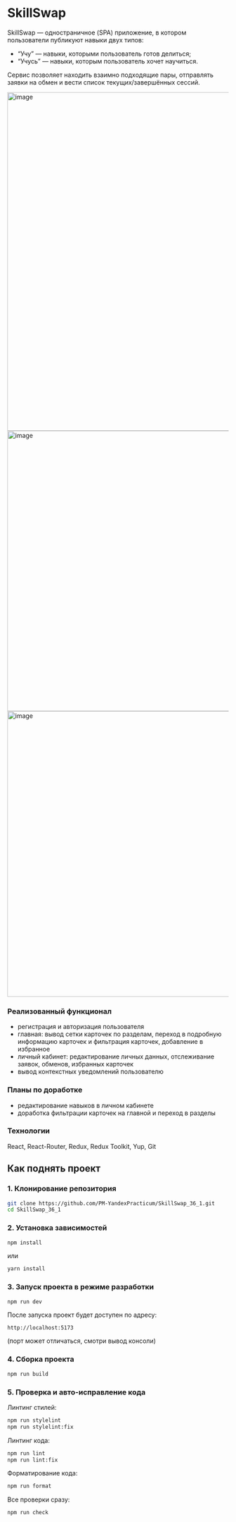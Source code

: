 # SkillSwap

SkillSwap — одностраничное (SPA) приложение, в котором пользователи публикуют навыки двух типов:

- “Учу” — навыки, которыми пользователь готов делиться;
- “Учусь” — навыки, которым пользователь хочет научиться.

Сервис позволяет находить взаимно подходящие пары, отправлять заявки на обмен и вести список текущих/завершённых сессий.

<img width="1366" height="768" alt="image" src="https://github.com/user-attachments/assets/8b4660c0-d10f-4410-a75a-ddbdac699fd4" />

<img width="1366" height="636" alt="image" src="https://github.com/user-attachments/assets/9652cdf9-f830-4c89-b865-5593697e4944" />

<img width="1365" height="648" alt="image" src="https://github.com/user-attachments/assets/145b8460-6df3-456f-8eb3-42d85a06da4d" />


### Реализованный функционал
- регистрация и авторизация пользователя
- главная: вывод сетки карточек по разделам, переход в подробную информацию карточек и фильтрация карточек, добавление в избранное
- личный кабинет: редактирование личных данных, отслеживание заявок, обменов, избранных карточек
- вывод контекстных уведомлений пользователю

### Планы по доработке
- редактирование навыков в личном кабинете
- доработка фильтрации карточек на главной и переход в разделы

### Технологии 
React, React-Router, Redux, Redux Toolkit, Yup, Git

## Как поднять проект

### 1. Клонирование репозитория
```bash
git clone https://github.com/PM-YandexPracticum/SkillSwap_36_1.git
cd SkillSwap_36_1
```

### 2. Установка зависимостей
```bash
npm install
```
или
```bash
yarn install
```

### 3. Запуск проекта в режиме разработки
```bash
npm run dev
```

После запуска проект будет доступен по адресу:
```
http://localhost:5173
```
(порт может отличаться, смотри вывод консоли)

### 4. Сборка проекта

```bash
npm run build
```

### 5. Проверка и авто-исправление кода
Линтинг стилей:
```bash
npm run stylelint
npm run stylelint:fix
```

Линтинг кода:
```bash
npm run lint
npm run lint:fix
```

Форматирование кода:
```bash
npm run format
```

Все проверки сразу:
```bash
npm run check
```
